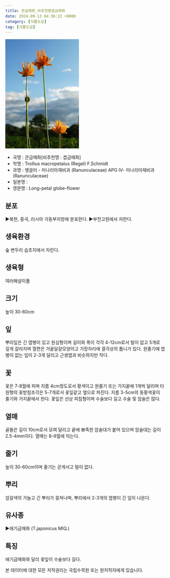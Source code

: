 ```yaml
---
title: 큰금매화_비추천명겹금매화
date: 2024-09-13 04:36:22 +0800
category: [식물도감]
tag: [식물도감]
---
```




![큰금매화[비추천명 : 겹금매화]](/assets/img/fileUpload/plants/basic/Ranunculaceae/Trollius/19411/19411_1_th2.jpg)
- 국명 : 큰금매화[비추천명 : 겹금매화]
- 학명 : Trollius macropetalus (Regel) F.Schmidt
- 과명 : 앵글러 - 미나리아재비과 (Ranunculaceae) APG Ⅳ- 미나리아재비과 (Ranunculaceae)
- 일본명 : 
- 영문명 : Long-petal globe-flower


## 분포
▶북한, 중국, 러시아 극동부지방에 분포한다.
▶부전고원에서 자란다.
## 생육환경
숲 변두리 습초지에서 자란다.
## 생육형
여러해살이풀 
## 크기
높이 30-60cm
## 잎
뿌리잎은 긴 엽병이 있고 원심형이며 길이와 폭이 각각 4-12cm로서 털이 없고 5개로 깊게 갈라지며 열편은 거꿀달걀모양이고 가장자리에 결각상의 톱니가 있다. 원줄기에 엽병이 없는 잎이 2-3개 달리고 근생엽과 비슷하지만 작다.
## 꽃
꽃은 7-8월에 피며 지름 4cm정도로서 황색이고 원줄기 또는 가지끝에 1개씩 달리며 타원형의 꽃받침조각은 5-7개로서 꽃잎같고 옆으로 퍼진다. 지름 3-5cm의 동황색꽃이 줄기와 가지끝에서 핀다. 꽃잎은 선상 피침형이며 수술보다 길고 수술 및 암술은 많다.
## 열매
골돌은 길이 10cm로서 모여 달리고 끝에 뾰족한 암술대가 붙어 있으며 암술대는 길이 2.5-4mm이다. 열매는 8-9월에 익는다.
## 줄기
높이 30-60cm이며 줄기는 곧게서고 털이 없다.
## 뿌리
암갈색의 가늘고 긴 뿌리가 뭉쳐나며, 뿌리에서 2-3개의 엽병이 긴 잎이 나온다.
## 유사종
▶애기금매화 (T.japonicus MIQ.)
## 특징
애기금매화와 달리 꽃잎이 수술보다 길다.






본 데이터에 대한 모든 저작권리는 국립수목원 또는 원저작자에게 있습니다.
